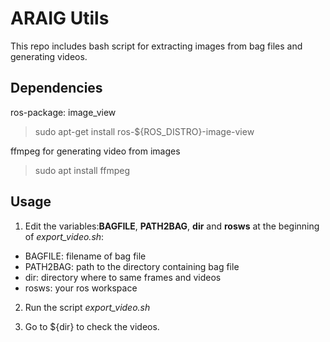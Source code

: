 # ARAIG Utils
This repo includes bash script for extracting images from bag files and generating videos.

## Dependencies
ros-package: image_view
> sudo apt-get install ros-${ROS_DISTRO}-image-view

ffmpeg for generating video from images
> sudo apt install ffmpeg

## Usage
1. Edit the variables:**BAGFILE**, **PATH2BAG**, **dir** and **rosws** at the beginning of *export_video.sh*:
- BAGFILE: filename of bag file
- PATH2BAG: path to the directory containing bag file
- dir: directory where to same frames and videos
- rosws: your ros workspace

2. Run the script *export_video.sh*

3. Go to ${dir} to check the videos.
